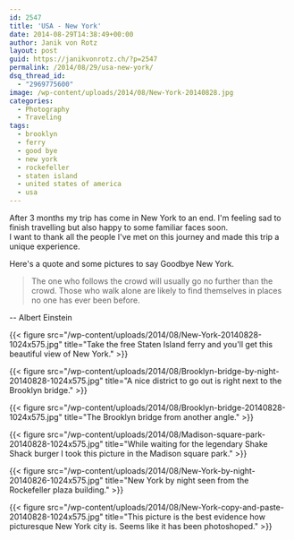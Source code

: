 ```yaml
---
id: 2547
title: 'USA - New York'
date: 2014-08-29T14:38:49+00:00
author: Janik von Rotz
layout: post
guid: https://janikvonrotz.ch/?p=2547
permalink: /2014/08/29/usa-new-york/
dsq_thread_id:
  - "2969775600"
image: /wp-content/uploads/2014/08/New-York-20140828.jpg
categories:
  - Photography
  - Traveling
tags:
  - brooklyn
  - ferry
  - good bye
  - new york
  - rockefeller
  - staten island
  - united states of america
  - usa
---
```

After 3 months my trip has come in New York to an end. I'm feeling sad to finish travelling but also happy to some familiar faces soon.  
I want to thank all the people I've met on this journey and made this trip a unique experience. 

Here's a quote and some pictures to say Goodbye New York.
<!--more-->
> The one who follows the crowd will usually go no further than the crowd. Those who walk alone are likely to find themselves in places no one has ever been before.

-- Albert Einstein

{{< figure src="/wp-content/uploads/2014/08/New-York-20140828-1024x575.jpg" title="Take the free Staten Island ferry and you'll get this beautiful view of New York." >}}

{{< figure src="/wp-content/uploads/2014/08/Brooklyn-bridge-by-night-20140828-1024x575.jpg" title="A nice district to go out is right next to the Brooklyn bridge." >}}

{{< figure src="/wp-content/uploads/2014/08/Brooklyn-bridge-20140828-1024x575.jpg" title="The Brooklyn bridge from another angle." >}}

{{< figure src="/wp-content/uploads/2014/08/Madison-square-park-20140828-1024x575.jpg" title="While waiting for the legendary Shake Shack burger I took this picture in the Madison square park." >}}

{{< figure src="/wp-content/uploads/2014/08/New-York-by-night-20140826-1024x575.jpg" title="New York by night seen from the Rockefeller plaza building." >}}

{{< figure src="/wp-content/uploads/2014/08/New-York-copy-and-paste-20140828-1024x575.jpg" title="This picture is the best  evidence how picturesque New York city is. Seems like it has been photoshoped." >}}